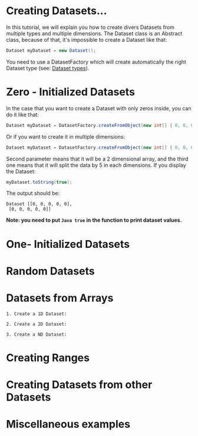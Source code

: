 # Creating Datasets...

In this tutorial, we will explain you how to create divers Datasets from multiple types and multiple dimensions.
The Dataset class is an Abstract class, because of that, it's impossible to create a Dataset like that:

```Java
Dataset myDataset = new Dataset();
```

You need to use a DatasetFactory which will create automatically the right Dataset type (see: [Dataset types](https://github.com/tracymiranda/january-docs/blob/master/userguide/dataset-types.md)).

# Zero - Initialized Datasets

In the case that you want to create a Dataset with only zeros inside, you can do it like that:

```Java
Dataset myDataset = DatasetFactory.createFromObject(new int[] { 0, 0, 0, 0, 0, 0, 0, 0, 0 });
```

Or if you want to create it in multiple dimensions:

```Java
Dataset myDataset = DatasetFactory.createFromObject(new int[] { 0, 0, 0, 0, 0, 0, 0, 0, 0, 0 }, 2, 5);
```

Second parameter means that it will be a 2 dimensional array, and the third one means that it will split the data by 5 in each dimensions.
If you display the Dataset:

```Java
myDataset.toString(true);
```

The output should be:

```
Dataset [[0, 0, 0, 0, 0],
 [0, 0, 0, 0, 0]]
 ```
 
 **Note: you need to put ```Java true``` in the function to print dataset values.**

# One- Initialized Datasets

# Random Datasets

# Datasets from Arrays
    1. Create a 1D Dataset:
    
    2. Create a 2D Dataset:
    
    3. Create a ND Dataset:
 
# Creating Ranges

# Creating Datasets from other Datasets

# Miscellaneous examples
